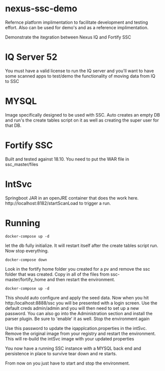 # nexus-ssc-demo

Refernce platform implimentation to facilitate development and testing effort. Also can be used for demo's and as a reference implimentation.

Demonstrate the itegration between Nexus IQ and Fortify SSC

# IQ Server 52
You must have a valid license to run the IQ server and you'll want to have some scanned apps to test/demo the functionality of moving data from IQ to SSC

# MYSQL
Image specifically designed to be used with SSC. Auto creates an empty DB and run's the create tables script on it as well as creating the super user for that DB.

# Fortify SSC
Built and tested against 18.10. You need to put the WAR file in ssc_master/files

# IntSvc
Springboot JAR in an openJRE container that does the work here. http://localhost:8182/startScanLoad to trigger a run.



# Running
```
docker-compose up -d
```

let the db fully initialize. It will restart itself after the create tables script run. Now stop everything.
```
docker-compose down
```
Look in the fortify home folder you created for a pv and remove the ssc folder that was created. Copy in all of the files from ssc-master/fortify_home and then restart the environment. 
```
docker-compose up -d
```
This should auto configure and apply the seed data. Now when you hit http:/localhost:8888/ssc you will be presented with a login screen. Use the default creds admin/admin and you will then need to set up a new password. You can also go into the Administration section and install the parser plugin. Be sure to 'enable' it as well.
Stop the environment again

Use this password to update the iqapplcation.properties in the intSvc. Remove the original image from your registry and restart the environment. This will re-build the intSvc image with your updated properties

You now have a running SSC instance with a MYSQL back end and persistence in place to survive tear down and re starts.

From now on you just have to start and stop the environment.
